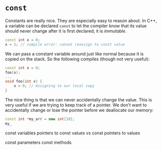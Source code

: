 # `const`

Constants are really nice. They are especially easy to reason about. In C++, a variable can be declared `const` to let the compiler know that its value should never change after it is first declared; it is _immutable_.

```cpp
const int x = 0;
x = 1; // compile error: cannot reassign to const value
```

We can pass a constant variable around just like normal because it is copied on the stack. So the following compiles (though not very useful):
```cpp
const int x = 0;
foo(x);
...
void foo(int x) {
    x = 0; // Assigning to our local copy
}
```

The nice thing is that we can never accidentally change the value. This is very useful if we are trying to keep track of a pointer. We don't want to accidentally change or lose the pointer before we deallocate our memory:
```cpp
const int *my_arr = new int[10];
my_
```

const variables
pointers to const values vs const pointers to values

const parameters
const methods